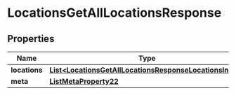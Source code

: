 

# LocationsGetAllLocationsResponse


## Properties

| Name | Type | Description | Notes |
|------------ | ------------- | ------------- | -------------|
|**locations** | [**List&lt;LocationsGetAllLocationsResponseLocationsInner&gt;**](LocationsGetAllLocationsResponseLocationsInner.md) |  |  |
|**meta** | [**ListMetaProperty22**](ListMetaProperty22.md) |  |  |



